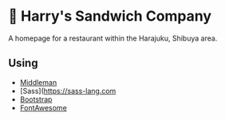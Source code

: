 # 🥪 Harry's Sandwich Company 
A homepage for a restaurant within the Harajuku, Shibuya area.

## Using

- [Middleman](https://middlemanapp.com)
- [Sass](https://sass-lang.com
- [Bootstrap](https://getbootstrap.com/docs/5.0/getting-started/introduction/)
- [FontAwesome](https://fontawesome.com/icons)
